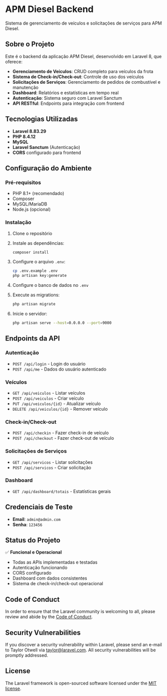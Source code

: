 # APM Diesel Backend

Sistema de gerenciamento de veículos e solicitações de serviços para APM Diesel.

## Sobre o Projeto

Este é o backend da aplicação APM Diesel, desenvolvido em Laravel 8, que oferece:

- **Gerenciamento de Veículos**: CRUD completo para veículos da frota
- **Sistema de Check-in/Check-out**: Controle de uso dos veículos
- **Solicitações de Serviços**: Gerenciamento de pedidos de combustível e manutenção
- **Dashboard**: Relatórios e estatísticas em tempo real
- **Autenticação**: Sistema seguro com Laravel Sanctum
- **API RESTful**: Endpoints para integração com frontend

## Tecnologias Utilizadas

- **Laravel 8.83.29**
- **PHP 8.4.12**
- **MySQL**
- **Laravel Sanctum** (Autenticação)
- **CORS** configurado para frontend

## Configuração do Ambiente

### Pré-requisitos

- PHP 8.1+ (recomendado)
- Composer
- MySQL/MariaDB
- Node.js (opcional)

### Instalação

1. Clone o repositório
2. Instale as dependências:
   ```bash
   composer install
   ```

3. Configure o arquivo `.env`:
   ```bash
   cp .env.example .env
   php artisan key:generate
   ```

4. Configure o banco de dados no `.env`
5. Execute as migrations:
   ```bash
   php artisan migrate
   ```

6. Inicie o servidor:
   ```bash
   php artisan serve --host=0.0.0.0 --port=9000
   ```

## Endpoints da API

### Autenticação
- `POST /api/login` - Login do usuário
- `POST /api/me` - Dados do usuário autenticado

### Veículos
- `GET /api/veiculos` - Listar veículos
- `POST /api/veiculos` - Criar veículo
- `PUT /api/veiculos/{id}` - Atualizar veículo
- `DELETE /api/veiculos/{id}` - Remover veículo

### Check-in/Check-out
- `POST /api/checkin` - Fazer check-in de veículo
- `POST /api/checkout` - Fazer check-out de veículo

### Solicitações de Serviços
- `GET /api/servicos` - Listar solicitações
- `POST /api/servicos` - Criar solicitação

### Dashboard
- `GET /api/dashboard/totais` - Estatísticas gerais

## Credenciais de Teste

- **Email**: `admin@admin.com`
- **Senha**: `123456`

## Status do Projeto

✅ **Funcional e Operacional**

- Todas as APIs implementadas e testadas
- Autenticação funcionando
- CORS configurado
- Dashboard com dados consistentes
- Sistema de check-in/check-out operacional

## Code of Conduct

In order to ensure that the Laravel community is welcoming to all, please review and abide by the [Code of Conduct](https://laravel.com/docs/contributions#code-of-conduct).

## Security Vulnerabilities

If you discover a security vulnerability within Laravel, please send an e-mail to Taylor Otwell via [taylor@laravel.com](mailto:taylor@laravel.com). All security vulnerabilities will be promptly addressed.

## License

The Laravel framework is open-sourced software licensed under the [MIT license](https://opensource.org/licenses/MIT).
